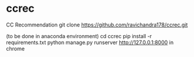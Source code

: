 # ccrec
CC Recommendation
git clone https://github.com/ravichandra178/ccrec.git

(to be done in anaconda environment)
cd ccrec
pip install -r requirements.txt
python manage.py runserver
http://127.0.0.1:8000 in chrome
